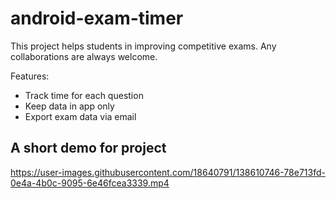 # android-exam-timer

This project helps students in improving competitive exams. Any collaborations are always welcome.

Features:
- Track time for each question
- Keep data in app only
- Export exam data via email

## A short demo for project

https://user-images.githubusercontent.com/18640791/138610746-78e713fd-0e4a-4b0c-9095-6e46fcea3339.mp4

